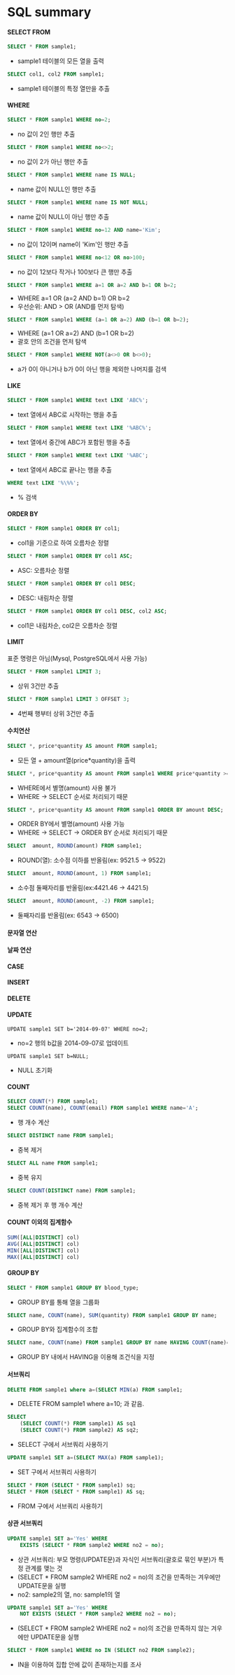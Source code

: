# SQL summary

#### SELECT FROM
```SQL
SELECT * FROM sample1;
```
- sample1 테이블의 모든 열을 출력

```SQL
SELECT col1, col2 FROM sample1;
```
- sample1 테이블의 특정 열만을 추출

#### WHERE
```SQL
SELECT * FROM sample1 WHERE no=2;
```
- no 값이 2인 행만 추출

```SQL
SELECT * FROM sample1 WHERE no<>2;
```
- no 값이 2가 아닌 행만 추출

```SQL
SELECT * FROM sample1 WHERE name IS NULL;
```
- name 값이 NULL인 행만 추출

```SQL
SELECT * FROM sample1 WHERE name IS NOT NULL;
```
- name 값이 NULL이 아닌 행만 추출

```SQL
SELECT * FROM sample1 WHERE no=12 AND name='Kim';
```
- no 값이 12이며 name이 'Kim'인 행만 추출

```SQL
SELECT * FROM sample1 WHERE no<12 OR no>100;
```
- no 값이 12보다 작거나 100보다 큰 행만 추출

```SQL
SELECT * FROM sample1 WHERE a=1 OR a=2 AND b=1 OR b=2;
```
- WHERE a=1 OR (a=2 AND b=1) OR b=2
- 우선순위: AND > OR (AND를 먼저 탐색)

```SQL
SELECT * FROM sample1 WHERE (a=1 OR a=2) AND (b=1 OR b=2);
```
- WHERE (a=1 OR a=2) AND (b=1 OR b=2)
- 괄호 안의 조건을 먼저 탐색

```SQL
SELECT * FROM sample1 WHERE NOT(a<>0 OR b<>0);
```
- a가 0이 아니거나 b가 0이 아닌 행을 제외한 나머지를 검색

#### LIKE

```SQL
SELECT * FROM sample1 WHERE text LIKE 'ABC%';
```
- text 열에서 ABC로 시작하는 행을 추출

```SQL
SELECT * FROM sample1 WHERE text LIKE '%ABC%';
```
- text 열에서 중간에 ABC가 포함된 행을 추출

```SQL
SELECT * FROM sample1 WHERE text LIKE '%ABC';
```
- text 열에서 ABC로 끝나는 행을 추출

```SQL
WHERE text LIKE '%\%%';
```
- % 검색


#### ORDER BY

```SQL
SELECT * FROM sample1 ORDER BY col1;
```
- col1을 기준으로 하여 오름차순 정렬

```SQL
SELECT * FROM sample1 ORDER BY col1 ASC;
```
- ASC: 오름차순 정렬

```SQL
SELECT * FROM sample1 ORDER BY col1 DESC;
```
- DESC: 내림차순 정렬

```SQL
SELECT * FROM sample1 ORDER BY col1 DESC, col2 ASC;
```
- col1은 내림차순, col2은 오름차순 정렬

#### LIMIT

표준 명령은 아님(Mysql, PostgreSQL에서 사용 가능)

```SQL
SELECT * FROM sample1 LIMIT 3;
```
- 상위 3건만 추출

```SQL
SELECT * FROM sample1 LIMIT 3 OFFSET 3;
```
- 4번째 행부터 상위 3건만 추출

#### 수치연산

```SQL
SELECT *, price*quantity AS amount FROM sample1;
```
- 모든 열 + amount열(price*quantity)을 출력

```SQL
SELECT *, price*quantity AS amount FROM sample1 WHERE price*quantity >= 1000;
```
- WHERE에서 별명(amount) 사용 불가
- WHERE -> SELECT 순서로 처리되기 때문

```SQL
SELECT *, price*quantity AS amount FROM sample1 ORDER BY amount DESC;
```
- ORDER BY에서 별명(amount) 사용 가능
- WHERE -> SELECT -> ORDER BY 순서로 처리되기 때문

```SQL
SELECT  amount, ROUND(amount) FROM sample1;
```
- ROUND(열): 소수점 이하를 반올림(ex: 9521.5 -> 9522)

```SQL
SELECT  amount, ROUND(amount, 1) FROM sample1;
```
- 소수점 둘째자리를 반올림(ex:4421.46 -> 4421.5)

```SQL
SELECT  amount, ROUND(amount, -2) FROM sample1;
```
- 둘째자리를 반올림(ex: 6543 -> 6500)

#### 문자열 연산

#### 날짜 연산

#### CASE

#### INSERT

#### DELETE

#### UPDATE

```
UPDATE sample1 SET b='2014-09-07' WHERE no=2;
```
- no=2 행의 b값을 2014-09-07로 업데이트

```
UPDATE sample1 SET b=NULL;
```
- NULL 초기화

#### COUNT

```SQL
SELECT COUNT(*) FROM sample1;
SELECT COUNT(name), COUNT(email) FROM sample1 WHERE name='A';
```
- 행 개수 계산

```SQL
SELECT DISTINCT name FROM sample1;
```
- 중복 제거

```SQL
SELECT ALL name FROM sample1;
```
- 중복 유지

```SQL
SELECT COUNT(DISTINCT name) FROM sample1;
```
- 중복 제거 후 행 개수 계산

#### COUNT 이외의 집계함수
```SQL
SUM([ALL|DISTINCT] col)
AVG([ALL|DISTINCT] col)
MIN([ALL|DISTINCT] col)
MAX([ALL|DISTINCT] col)
```

#### GROUP BY
```SQL
SELECT * FROM sample1 GROUP BY blood_type;
```
- GROUP BY를 통해 열을 그룹화

```SQL
SELECT name, COUNT(name), SUM(quantity) FROM sample1 GROUP BY name;
```
- GROUP BY와 집계함수의 조합

```SQL
SELECT name, COUNT(name) FROM sample1 GROUP BY name HAVING COUNT(name)=1;
```
- GROUP BY 내에서 HAVING을 이용해 조건식을 지정

#### 서브쿼리
```SQL
DELETE FROM sample1 where a=(SELECT MIN(a) FROM sample1;
```
- DELETE FROM sample1 where a=10; 과 같음.

```SQL
SELECT  
	(SELECT COUNT(*) FROM sample1) AS sq1  
    (SELECT COUNT(*) FROM sample2) AS sq2;
```
- SELECT 구에서 서브쿼리 사용하기

```SQL
UPDATE sample1 SET a=(SELECT MAX(a) FROM sample1);
```
- SET 구에서 서브쿼리 사용하기

```SQL
SELECT * FROM (SELECT * FROM sample1) sq;
SELECT * FROM (SELECT * FROM sample1) AS sq;
```
- FROM 구에서 서브쿼리 사용하기

#### 상관 서브쿼리
```SQL
UPDATE sample1 SET a='Yes' WHERE
	EXISTS (SELECT * FROM sample2 WHERE no2 = no);
```
- 상관 서브쿼리: 부모 명령(UPDATE문)과 자식인 서브쿼리(괄호로 묶인 부분)가 특정 관계를 맺는 것
- (SELECT * FROM sample2 WHERE no2 = no)의 조건을 만족하는 겨우에만 UPDATE문을 실행
- no2: sample2의 열, no: sample1의 열

```SQL
UPDATE sample1 SET a='Yes' WHERE
	NOT EXISTS (SELECT * FROM sample2 WHERE no2 = no);
```
- (SELECT * FROM sample2 WHERE no2 = no)의 조건을 만족하지 않는 겨우에만 UPDATE문을 실행

```SQL
SELECT * FROM sample1 WHERE no IN (SELECT no2 FROM sample2);
```
- IN을 이용하여 집합 안에 값이 존재하는지를 조사


